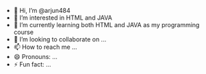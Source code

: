 - 👋 Hi, I’m @arjun484
- 👀 I’m interested in HTML and JAVA
- 🌱 I’m currently learning both HTML and JAVA as my programming course
- 💞️ I’m looking to collaborate on ...
- 📫 How to reach me ...
- 😄 Pronouns: ...
- ⚡ Fun fact: ...

<!---
arjun484/arjun484 is a ✨ special ✨ repository because its `README.md` (this file) appears on your GitHub profile.
You can click the Preview link to take a look at your changes.
--->

